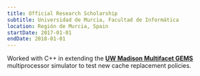 ```yaml
---
title: Official Research Scholarship
subtitle: Universidad de Murcia, Facultad de Informática
location: Región de Murcia, Spain
startDate: 2017-01-01
endDate: 2018-01-01
---
```


Worked with C++ in extending the **[UW Madison Multifacet GEMS](https://research.cs.wisc.edu/gems/home.html)** multiprocessor simulator to test new cache replacement policies.

